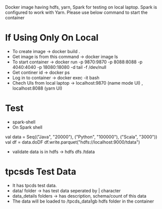 Docker image having hdfs, yarn, Spark for testing on local laptop. 
Spark is configured to work with Yarn.
Please use below command to start the container 

If Using Only On Local
========================
- To create image -> docker build . 
- Get image is from this command -> docker image ls 
- To start container -> docker run -p 9870:9870  -p 8088:8088  -p 4040:4040 -p 18080:18080  -d  <imageId>    tail -f /dev/null
- Get continer id -> docker ps 
- Log in to container -> docker exec -it <containerId> bash 
- Chech UIs from local laptop ->  localhost:9870 (name mode UI) , localhost:8088 (yarn UI) 

Test 
====
- spark-shell
- On Spark shell

val data = Seq(("Java", "20000"), ("Python", "100000"), ("Scala", "3000"))
val df = data.doDF
df.write.parquet("hdfs://localhost:9000/tdata") 

- validate data is in hdfs -> hdfs dfs /tdata

tpcsds Test Data
===============
- It has tpcds test data. 
- data/ folder -> has test data seperated by  | character
- data_details folders  -> has description, schema/count of this data
- The data will be loaded to /tpcds_data1gb  hdfs folder in the container



